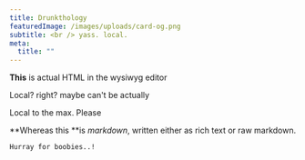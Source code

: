 ```yaml
---
title: Drunkthology
featuredImage: /images/uploads/card-og.png
subtitle: <br /> yass. local.
meta:
  title: ""
---
```


<p><strong>This</strong> is actual HTML in the wysiwyg editor</p>

Local? right? maybe can't be actually

Local to the max. Please

**Whereas this **is _markdown_, written either as rich text or raw markdown.

```
Hurray for boobies..!
```
